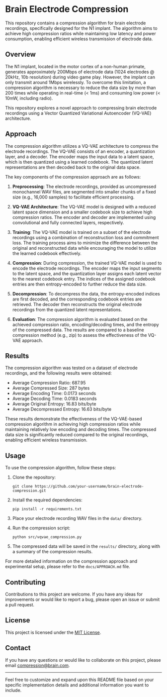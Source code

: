 # Brain Electrode Compression

This repository contains a compression algorithm for brain electrode recordings, specifically designed for the N1 implant. The algorithm aims to achieve high compression ratios while maintaining low latency and power consumption, enabling efficient wireless transmission of electrode data.

## Overview

The N1 implant, located in the motor cortex of a non-human primate, generates approximately 200Mbps of electrode data (1024 electrodes @ 20kHz, 10b resolution) during video game play. However, the implant can only transmit around 1Mbps wirelessly. To overcome this limitation, a compression algorithm is necessary to reduce the data size by more than 200 times while operating in real-time (< 1ms) and consuming low power (< 10mW, including radio).

This repository explores a novel approach to compressing brain electrode recordings using a Vector Quantized Variational Autoencoder (VQ-VAE) architecture.

## Approach

The compression algorithm utilizes a VQ-VAE architecture to compress the electrode recordings. The VQ-VAE consists of an encoder, a quantization layer, and a decoder. The encoder maps the input data to a latent space, which is then quantized using a learned codebook. The quantized latent representations are then decoded back to the original data space.

The key components of the compression approach are as follows:

1. **Preprocessing**: The electrode recordings, provided as uncompressed monochannel WAV files, are segmented into smaller chunks of a fixed size (e.g., 16,000 samples) to facilitate efficient processing.

2. **VQ-VAE Architecture**: The VQ-VAE model is designed with a reduced latent space dimension and a smaller codebook size to achieve high compression ratios. The encoder and decoder are implemented using convolutional and fully connected layers, respectively.

3. **Training**: The VQ-VAE model is trained on a subset of the electrode recordings using a combination of reconstruction loss and commitment loss. The training process aims to minimize the difference between the original and reconstructed data while encouraging the model to utilize the learned codebook effectively.

4. **Compression**: During compression, the trained VQ-VAE model is used to encode the electrode recordings. The encoder maps the input segments to the latent space, and the quantization layer assigns each latent vector to the nearest codebook entry. The indices of the assigned codebook entries are then entropy-encoded to further reduce the data size.

5. **Decompression**: To decompress the data, the entropy-encoded indices are first decoded, and the corresponding codebook entries are retrieved. The decoder then reconstructs the original electrode recordings from the quantized latent representations.

6. **Evaluation**: The compression algorithm is evaluated based on the achieved compression ratio, encoding/decoding times, and the entropy of the compressed data. The results are compared to a baseline compression method (e.g., zip) to assess the effectiveness of the VQ-VAE approach.

## Results

The compression algorithm was tested on a dataset of electrode recordings, and the following results were obtained:

- Average Compression Ratio: 687.95
- Average Compressed Size: 287 bytes
- Average Encoding Time: 0.0173 seconds
- Average Decoding Time: 0.0183 seconds
- Average Original Entropy: 16.83 bits/byte
- Average Decompressed Entropy: 16.63 bits/byte

These results demonstrate the effectiveness of the VQ-VAE-based compression algorithm in achieving high compression ratios while maintaining relatively low encoding and decoding times. The compressed data size is significantly reduced compared to the original recordings, enabling efficient wireless transmission.

## Usage

To use the compression algorithm, follow these steps:

1. Clone the repository:
   ```
   git clone https://github.com/your-username/brain-electrode-compression.git
   ```

2. Install the required dependencies:
   ```
   pip install -r requirements.txt
   ```

3. Place your electrode recording WAV files in the `data/` directory.

4. Run the compression script:
   ```
   python src/vqvae_compression.py
   ```

5. The compressed data will be saved in the `results/` directory, along with a summary of the compression results.

For more detailed information on the compression approach and experimental setup, please refer to the `docs/APPROACH.md` file.

## Contributing

Contributions to this project are welcome. If you have any ideas for improvements or would like to report a bug, please open an issue or submit a pull request.

## License

This project is licensed under the [MIT License](LICENSE).

## Contact

If you have any questions or would like to collaborate on this project, please email compression@brain.com.

---

Feel free to customize and expand upon this README file based on your specific implementation details and additional information you want to include.
